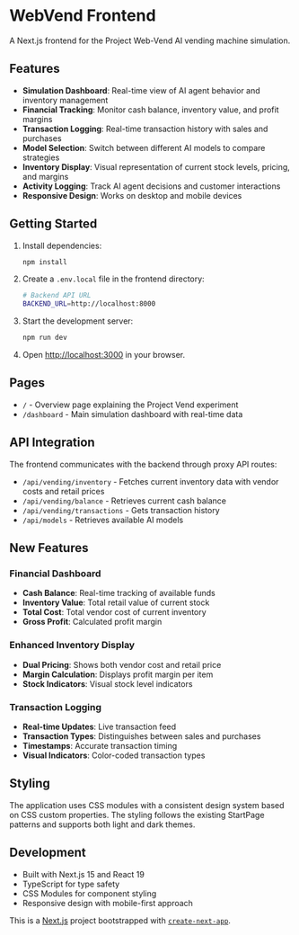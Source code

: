 # WebVend Frontend

A Next.js frontend for the Project Web-Vend AI vending machine simulation.

## Features

- **Simulation Dashboard**: Real-time view of AI agent behavior and inventory management
- **Financial Tracking**: Monitor cash balance, inventory value, and profit margins
- **Transaction Logging**: Real-time transaction history with sales and purchases
- **Model Selection**: Switch between different AI models to compare strategies
- **Inventory Display**: Visual representation of current stock levels, pricing, and margins
- **Activity Logging**: Track AI agent decisions and customer interactions
- **Responsive Design**: Works on desktop and mobile devices

## Getting Started

1. Install dependencies:
   ```bash
   npm install
   ```

2. Create a `.env.local` file in the frontend directory:
   ```bash
   # Backend API URL
   BACKEND_URL=http://localhost:8000
   ```

3. Start the development server:
   ```bash
   npm run dev
   ```

4. Open [http://localhost:3000](http://localhost:3000) in your browser.

## Pages

- `/` - Overview page explaining the Project Vend experiment
- `/dashboard` - Main simulation dashboard with real-time data

## API Integration

The frontend communicates with the backend through proxy API routes:

- `/api/vending/inventory` - Fetches current inventory data with vendor costs and retail prices
- `/api/vending/balance` - Retrieves current cash balance
- `/api/vending/transactions` - Gets transaction history
- `/api/models` - Retrieves available AI models

## New Features

### Financial Dashboard
- **Cash Balance**: Real-time tracking of available funds
- **Inventory Value**: Total retail value of current stock
- **Total Cost**: Total vendor cost of current inventory
- **Gross Profit**: Calculated profit margin

### Enhanced Inventory Display
- **Dual Pricing**: Shows both vendor cost and retail price
- **Margin Calculation**: Displays profit margin per item
- **Stock Indicators**: Visual stock level indicators

### Transaction Logging
- **Real-time Updates**: Live transaction feed
- **Transaction Types**: Distinguishes between sales and purchases
- **Timestamps**: Accurate transaction timing
- **Visual Indicators**: Color-coded transaction types

## Styling

The application uses CSS modules with a consistent design system based on CSS custom properties. The styling follows the existing StartPage patterns and supports both light and dark themes.

## Development

- Built with Next.js 15 and React 19
- TypeScript for type safety
- CSS Modules for component styling
- Responsive design with mobile-first approach

This is a [Next.js](https://nextjs.org) project bootstrapped with [`create-next-app`](https://nextjs.org/docs/pages/api-reference/create-next-app).

